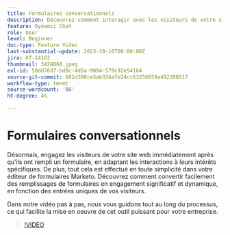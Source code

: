 ```yaml
---
title: Formulaires conversationnels
description: Découvrez comment interagir avec les visiteurs de votre site Web immédiatement après qu’ils ont rempli un formulaire.
feature: Dynamic Chat
role: User
level: Beginner
doc-type: Feature Video
last-substantial-update: 2023-10-16T00:00:00Z
jira: KT-14162
thumbnail: 3424868.jpeg
exl-id: 50dd76d7-bd0c-4d5a-9094-579c92e54164
source-git-commit: 681d390ce5ab336a7e24cc63256659a492288517
workflow-type: tm+mt
source-wordcount: '86'
ht-degree: 4%

---
```


# Formulaires conversationnels

Désormais, engagez les visiteurs de votre site web immédiatement après qu’ils ont rempli un formulaire, en adaptant les interactions à leurs intérêts spécifiques. De plus, tout cela est effectué en toute simplicité dans votre éditeur de formulaires Marketo. Découvrez comment convertir facilement des remplissages de formulaires en engagement significatif et dynamique, en fonction des entrées uniques de vos visiteurs.

Dans notre vidéo pas à pas, nous vous guidons tout au long du processus, ce qui facilite la mise en oeuvre de cet outil puissant pour votre entreprise.

>[!VIDEO](https://video.tv.adobe.com/v/3443358/?learn=on&captions=fre_fr)
